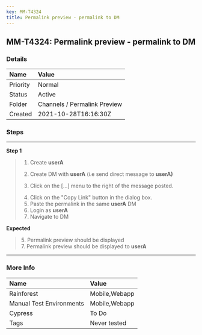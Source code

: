 ```yaml
---
key: MM-T4324
title: Permalink preview - permalink to DM
---
```


## MM-T4324: Permalink preview - permalink to DM

### Details

| Name     | Value                        |
| :------- | :--------------------------- |
| Priority | Normal                       |
| Status   | Active                       |
| Folder   | Channels / Permalink Preview |
| Created  | 2021-10-28T16:16:30Z         |

### Steps

<hr/>

**Step 1**

> <article><ol><li><p>Create <strong>userA</strong></p></li><li><p>Create DM with <strong>userA</strong> (i.e send direct message to <strong>userA)</strong></p></li><li><p>Click on the [...] menu to the right of the message posted.</p></li><li>Click on the "Copy Link" button in the dialog box.</li><li>Paste the permalink in the same <strong>userA</strong> DM</li><li>Login as <strong>userA</strong></li><li>Navigate to DM</li></ol></article>

**Expected**

> <article>5. Permalink preview should be displayed<br />7. Permalink preview should be displayed to <strong>userA</strong></article>

<hr/>

### More Info

| Name                     | Value         |
| :----------------------- | :------------ |
| Rainforest               | Mobile,Webapp |
| Manual Test Environments | Mobile,Webapp |
| Cypress                  | To Do         |
| Tags                     | Never tested  |
